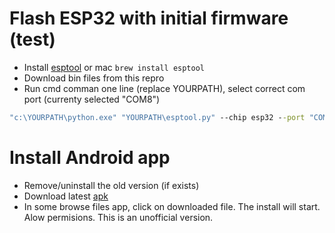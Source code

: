 # Flash ESP32 with initial firmware (test)
- Install [esptool](https://github.com/espressif/esptool) or mac `brew install esptool` 
- Download bin files from this repro
- Run cmd comman one line (replace YOURPATH), select correct com port (currenty selected "COM8")
```cmd
"c:\YOURPATH\python.exe" "YOURPATH\esptool.py" --chip esp32 --port "COM8" --baud 2000000 --before default_reset --after hard_reset write_flash -z --flash_mode dio --flash_freq 40m --flash_size detect 0x1000 bootloader_dio_40m.bin 0x8000 partitions.bin 0xe000 boot_app0.bin 0x10000 fw.bin
```

# Install Android app
- Remove/uninstall the old version (if exists)
- Download latest [apk](https://github.com/Mir1001/GCOTA/raw/main/app-release.apk) 
- In some browse files app, click on downloaded file. The install will start. Alow permisions. This is an unofficial version.
